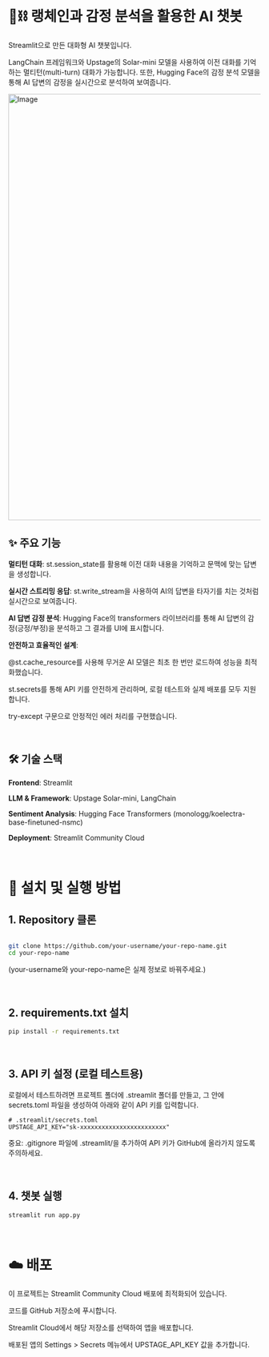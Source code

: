 # 🦜⛓️ 랭체인과 감정 분석을 활용한 AI 챗봇
Streamlit으로 만든 대화형 AI 챗봇입니다. 

LangChain 프레임워크와 Upstage의 Solar-mini 모델을 사용하여 이전 대화를 기억하는 멀티턴(multi-turn) 대화가 가능합니다. 또한, Hugging Face의 감정 분석 모델을 통해 AI 답변의 감정을 실시간으로 분석하여 보여줍니다.

<img width="1045" height="852" alt="Image" src="https://github.com/user-attachments/assets/caff892f-d997-4614-9203-a2c230ac5f98" />

<br />

## ✨ 주요 기능
**멀티턴 대화**: st.session_state를 활용해 이전 대화 내용을 기억하고 문맥에 맞는 답변을 생성합니다.

**실시간 스트리밍 응답**: st.write_stream을 사용하여 AI의 답변을 타자기를 치는 것처럼 실시간으로 보여줍니다.

**AI 답변 감정 분석**: Hugging Face의 transformers 라이브러리를 통해 AI 답변의 감정(긍정/부정)을 분석하고 그 결과를 UI에 표시합니다.

**안전하고 효율적인 설계**:

@st.cache_resource를 사용해 무거운 AI 모델은 최초 한 번만 로드하여 성능을 최적화했습니다.

st.secrets를 통해 API 키를 안전하게 관리하며, 로컬 테스트와 실제 배포를 모두 지원합니다.

try-except 구문으로 안정적인 에러 처리를 구현했습니다.

<br />


## 🛠️ 기술 스택
**Frontend**: Streamlit

**LLM & Framework**: Upstage Solar-mini, LangChain

**Sentiment Analysis**: Hugging Face Transformers (monologg/koelectra-base-finetuned-nsmc)

**Deployment**: Streamlit Community Cloud

<br />


# 🚀 설치 및 실행 방법

## 1. Repository 클론

```Bash

git clone https://github.com/your-username/your-repo-name.git
cd your-repo-name
```
(your-username와 your-repo-name은 실제 정보로 바꿔주세요.)

<br />

## 2. requirements.txt 설치

```bash
pip install -r requirements.txt
```

<br />

## 3. API 키 설정 (로컬 테스트용)
로컬에서 테스트하려면 프로젝트 폴더에 .streamlit 폴더를 만들고, 그 안에 secrets.toml 파일을 생성하여 아래와 같이 API 키를 입력합니다.

```Ini, TOML
# .streamlit/secrets.toml
UPSTAGE_API_KEY="sk-xxxxxxxxxxxxxxxxxxxxxxxx"
```
중요: .gitignore 파일에 .streamlit/을 추가하여 API 키가 GitHub에 올라가지 않도록 주의하세요.

<br />

## 4. 챗봇 실행
```Bash
streamlit run app.py
```

<br />

# ☁️ 배포
이 프로젝트는 Streamlit Community Cloud 배포에 최적화되어 있습니다.

코드를 GitHub 저장소에 푸시합니다.

Streamlit Cloud에서 해당 저장소를 선택하여 앱을 배포합니다.

배포된 앱의 Settings > Secrets 메뉴에서 UPSTAGE_API_KEY 값을 추가합니다.
